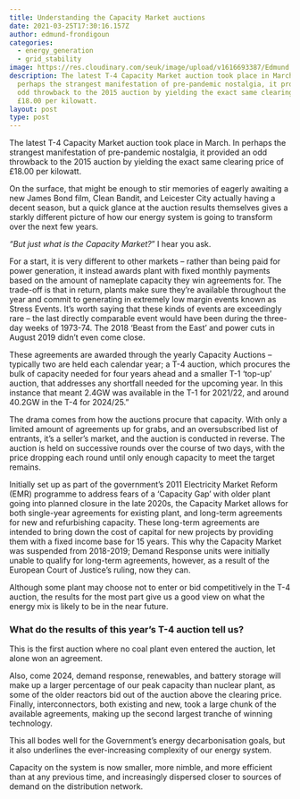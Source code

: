 ```yaml
---
title: Understanding the Capacity Market auctions
date: 2021-03-25T17:30:16.157Z
author: edmund-frondigoun
categories:
  - energy_generation
  - grid_stability
image: https://res.cloudinary.com/seuk/image/upload/v1616693387/Edmund.png
description: The latest T-4 Capacity Market auction took place in March. In
  perhaps the strangest manifestation of pre-pandemic nostalgia, it provided an
  odd throwback to the 2015 auction by yielding the exact same clearing price of
  £18.00 per kilowatt.
layout: post
type: post
---
```

The latest T-4 Capacity Market auction took place in March. In perhaps the strangest manifestation of pre-pandemic nostalgia, it provided an odd throwback to the 2015 auction by yielding the exact same clearing price of £18.00 per kilowatt. 

On the surface, that might be enough to stir memories of eagerly awaiting a new James Bond film, Clean Bandit, and Leicester City actually having a decent season, but a quick glance at the auction results themselves gives a starkly different picture of how our energy system is going to transform over the next few years.

*“But just what is the Capacity Market?*” I hear you ask. 

For a start, it is very different to other markets – rather than being paid for power generation, it instead awards plant with fixed monthly payments based on the amount of nameplate capacity they win agreements for. The trade-off is that in return, plants make sure they’re available throughout the year and commit to generating in extremely low margin events known as Stress Events. It’s worth saying that these kinds of events are exceedingly rare – the last directly comparable event would have been during the three-day weeks of 1973-74. The 2018 ‘Beast from the East’ and power cuts in August 2019 didn’t even come close. 

These agreements are awarded through the yearly Capacity Auctions – typically two are held each calendar year; a T-4 auction, which procures the bulk of capacity needed for four years ahead and a smaller T-1 ‘top-up’ auction, that addresses any shortfall needed for the upcoming year. In this instance that meant 2.4GW was available in the T-1 for 2021/22, and around 40.2GW in the T-4 for 2024/25.”

The drama comes from how the auctions procure that capacity. With only a limited amount of agreements up for grabs, and an oversubscribed list of entrants, it’s a seller’s market, and the auction is conducted in reverse. The auction is held on successive rounds over the course of two days, with the price dropping each round until only enough capacity to meet the target remains.

Initially set up as part of the government’s 2011 Electricity Market Reform (EMR) programme to address fears of a ‘Capacity Gap’ with older plant going into planned closure in the late 2020s, the Capacity Market allows for both single-year agreements for existing plant, and long-term agreements for new and refurbishing capacity. These long-term agreements are intended to bring down the cost of capital for new projects by providing them with a fixed income base for 15 years. This why the Capacity Market was suspended from 2018-2019; Demand Response units were initially unable to qualify for long-term agreements, however, as a result of the European Court of Justice’s ruling, now they can.

Although some plant may choose not to enter or bid competitively in the T-4 auction, the results for the most part give us a good view on what the energy mix is likely to be in the near future.

### What do the results of this year’s T-4 auction tell us?

This is the first auction where no coal plant even entered the auction, let alone won an agreement.

Also, come 2024, demand response, renewables, and battery storage will make up a larger percentage of our peak capacity than nuclear plant, as some of the older reactors bid out of the auction above the clearing price. Finally, interconnectors, both existing and new, took a large chunk of the available agreements, making up the second largest tranche of winning technology.

This all bodes well for the Government’s energy decarbonisation goals, but it also underlines the ever-increasing complexity of our energy system.

Capacity on the system is now smaller, more nimble, and more efficient than at any previous time, and increasingly dispersed closer to sources of demand on the distribution network.